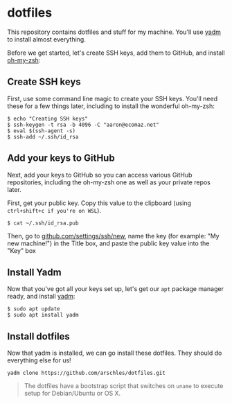 # dotfiles

This repository contains dotfiles and stuff for my machine. You'll use [yadm](https://thelocehiliosan.github.io/yadm/) to install almost everything.

Before we get started, let's create SSH keys, add them to GitHub, and install [oh-my-zsh](https://github.com/ohmyzsh/ohmyzsh):

## Create SSH keys

First, use some command line magic to create your SSH keys. You'll need these for a few things later, including to install the wonderful oh-my-zsh:

```console
$ echo "Creating SSH keys"
$ ssh-keygen -t rsa -b 4096 -C "aaron@ecomaz.net"
$ eval $(ssh-agent -s)
$ ssh-add ~/.ssh/id_rsa
```

## Add your keys to GitHub

Next, add your keys to GitHub so you can access various GitHub repositories, including the oh-my-zsh one as well as your private repos later.

First, get your public key. Copy this value to the clipboard (using `ctrl+shift+c if you're on WSL`).

```console
$ cat ~/.ssh/id_rsa.pub
```

Then, go to [github.com/settings/ssh/new](https://github.com/settings/ssh/new), name the key (for example: "My new machine!") in the Title box, and paste the public key value into the "Key" box

## Install Yadm

Now that you've got all your keys set up, let's get our `apt` package manager ready, and install [yadm](https://thelocehiliosan.github.io/yadm/):

```console
$ sudo apt update
$ sudo apt install yadm
```

## Install dotfiles

Now that yadm is installed, we can go install these dotfiles. They should do everything else for us!

```console
yadm clone https://github.com/arschles/dotfiles.git
```

>The dotfiles have a bootstrap script that switches on `uname` to execute setup for Debian/Ubuntu or OS X.
